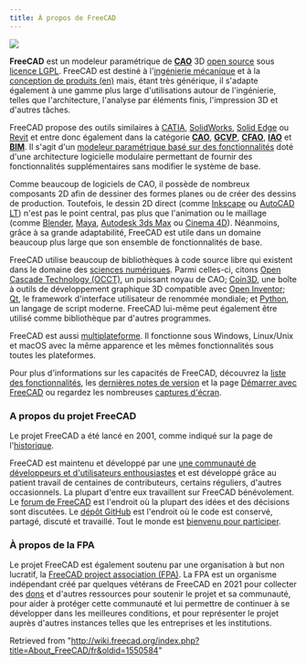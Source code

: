 ```yaml
---
title: À propos de FreeCAD
---
```

![](/images/Freecad_default.jpg)

**FreeCAD** est un modeleur paramétrique de [**CAO**](https://fr.wikipedia.org/wiki/Conception_assist%C3%A9e_par_ordinateur) 3D [open source](https://fr.wikipedia.org/wiki/Open_source) sous [licence LGPL](/License/fr "License/fr"). FreeCAD est destiné à l'[ingénierie mécanique](https://fr.wikipedia.org/wiki/G%C3%A9nie_m%C3%A9canique) et à la [conception de produits (en)](http://en.wikipedia.org/wiki/Product_design) mais, étant très générique, il s'adapte également à une gamme plus large d'utilisations autour de l'ingénierie, telles que l'architecture, l'analyse par éléments finis, l'impression 3D et d'autres tâches.

FreeCAD propose des outils similaires à [CATIA](https://fr.wikipedia.org/wiki/CATIA), [SolidWorks](https://fr.wikipedia.org/wiki/SolidWorks), [Solid Edge](https://fr.wikipedia.org/wiki/Solid_Edge) ou [Revit](https://fr.wikipedia.org/wiki/Revit) et entre donc également dans la catégorie [**CAO**](https://fr.wikipedia.org/wiki/Conception_assist%C3%A9e_par_ordinateur), [**GCVP**](https://fr.wikipedia.org/wiki/Gestion_du_cycle_de_vie_(produit)), [**CFAO**](https://fr.wikipedia.org/wiki/Conception_et_fabrication_assist%C3%A9es_par_ordinateur), [**IAO**](https://fr.wikipedia.org/wiki/Ing%C3%A9nierie_assist%C3%A9e_par_ordinateur) et [**BIM**](https://fr.wikipedia.org/wiki/Building_information_modeling). Il s'agit d'un [modeleur paramétrique basé sur des fonctionnalités](https://en.wikipedia.org/wiki/Parametric_feature_based_modeler) doté d'une architecture logicielle modulaire permettant de fournir des fonctionnalités supplémentaires sans modifier le système de base.

Comme beaucoup de logiciels de CAO, il possède de nombreux composants 2D afin de dessiner des formes planes ou de créer des dessins de production. Toutefois, le dessin 2D direct (comme [Inkscape](https://inkscape.org/) ou [AutoCAD LT](https://fr.wikipedia.org/wiki/AutoCAD)) n'est pas le point central, pas plus que l'animation ou le maillage (comme [Blender](https://www.blender.org/), [Maya](https://fr.wikipedia.org/wiki/Autodesk_Maya), [Autodesk 3ds Max](https://fr.wikipedia.org/wiki/Autodesk_3ds_Max) ou [Cinema 4D](https://fr.wikipedia.org/wiki/Cinema_4D)). Néanmoins, grâce à sa grande adaptabilité, FreeCAD est utile dans un domaine beaucoup plus large que son ensemble de fonctionnalités de base.

FreeCAD utilise beaucoup de bibliothèques à code source libre qui existent dans le domaine des [sciences numériques](https://fr.wikipedia.org/wiki/Sciences_num%C3%A9riques). Parmi celles-ci, citons [Open Cascade Technology (OCCT)](http://www.OpenCascade.org/), un puissant noyau de CAO; [Coin3D](https://github.com/coin3d/coin/wiki), une boîte à outils de développement graphique 3D compatible avec [Open Inventor](https://fr.wikipedia.org/wiki/Inventor_(biblioth%C3%A8que_logicielle)); [Qt](https://www.qt.io/), le framework d'interface utilisateur de renommée mondiale; et [Python](https://www.python.org/), un langage de script moderne. FreeCAD lui-même peut également être utilisé comme bibliothèque par d'autres programmes.

FreeCAD est aussi [multiplateforme](https://fr.wikipedia.org/wiki/Logiciel_multiplateforme). Il fonctionne sous Windows, Linux/Unix et macOS avec la même apparence et les mêmes fonctionnalités sous toutes les plateformes.

Pour plus d'informations sur les capacités de FreeCAD, découvrez la [liste des fonctionnalités](/Feature_list/fr "Feature list/fr"), les [dernières notes de version](/Feature_list/fr#Notes_de_versions "Feature list/fr") et la page [Démarrer avec FreeCAD](/Getting_started/fr "Getting started/fr") ou regardez les nombreuses [captures d'écran](/Screenshots/fr "Screenshots/fr").

### A propos du projet FreeCAD

Le projet FreeCAD a été lancé en 2001, comme indiqué sur la page de l'[historique](/History/fr "History/fr").

FreeCAD est maintenu et développé par une [une communauté de développeurs et d'utilisateurs enthousiastes](/Contributors/fr "Contributors/fr") et est développé grâce au patient travail de centaines de contributeurs, certains réguliers, d'autres occasionnels. La plupart d'entre eux travaillent sur FreeCAD bénévolement. Le [forum de FreeCAD](http://forum.freecad.org) est l'endroit où la plupart des idées et des décisions sont discutées. Le [dépôt GitHub](https://github.com/FreeCAD/FreeCAD) est l'endroit où le code est conservé, partagé, discuté et travaillé. Tout le monde est [bienvenu pour participer](/Help_FreeCAD/fr "Help FreeCAD/fr").

### À propos de la FPA

Le projet FreeCAD est également soutenu par une organisation à but non lucratif, la [FreeCAD project association (FPA)](https://fpa.freecad.org). La FPA est un organisme indépendant créé par quelques vétérans de FreeCAD en 2021 pour collecter des [dons](/Donate/fr "Donate/fr") et d'autres ressources pour soutenir le projet et sa communauté, pour aider à protéger cette communauté et lui permettre de continuer à se développer dans les meilleures conditions, et pour représenter le projet auprès d'autres instances telles que les entreprises et les institutions.

Retrieved from "<http://wiki.freecad.org/index.php?title=About_FreeCAD/fr&oldid=1550584>"